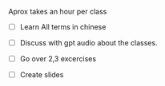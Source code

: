 
Aprox takes an hour per class
- [ ] Learn All terms in chinese
- [ ] Discuss with gpt audio about the classes.
- [ ] Go over 2,3 excercises 
- [ ] Create slides




